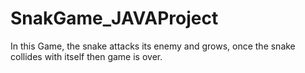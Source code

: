 # SnakGame_JAVAProject
In this Game, the snake attacks its enemy and grows, once the snake collides with itself then game is over.

